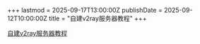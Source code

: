 +++
lastmod = 2025-09-17T13:00:00Z
publishDate = 2025-09-12T10:00:00Z
title = "自建v2ray服务器教程"
+++

[自建v2ray服务器教程](https://github.com/Alvin9999/new-pac/blob/master/%E8%87%AA%E5%BB%BAv2ray%E6%9C%8D%E5%8A%A1%E5%99%A8%E6%95%99%E7%A8%8B.md)